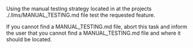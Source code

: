 Using the manual testing strategy located in at the projects ./.llms/MANUAL_TESTING.md file test the requested feature.

If you cannot find a MANUAL_TESTING.md file, abort this task and inform the user that you cannot find a MANUAL_TESTING.md file and where it should be located.